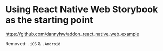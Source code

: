 # Using React Native Web Storybook as the starting point

https://github.com/dannyhw/addon_react_native_web_example

Removed: `.iOS` & `.Android`
